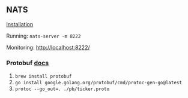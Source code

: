 ## NATS

[Installation](https://docs.nats.io/running-a-nats-service/introduction/installation)

Running: `nats-server -m 8222`

Monitoring: [http://localhost:8222/](http://localhost:8222/)

### Protobuf [docs](https://developers.google.com/protocol-buffers/docs/gotutorial)

1. `brew install protobuf   `
2. `go install google.golang.org/protobuf/cmd/protoc-gen-go@latest`
3. `protoc --go_out=. ./pb/ticker.proto`
